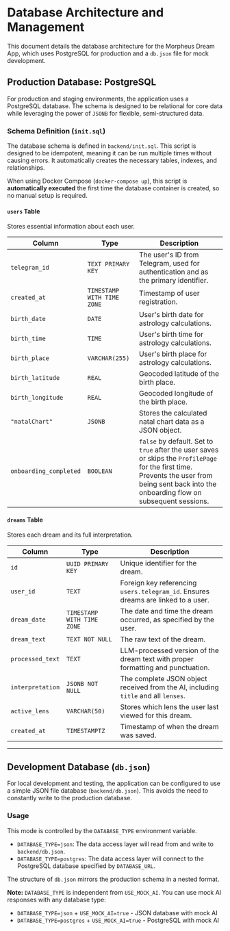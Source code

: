# Database Architecture and Management

This document details the database architecture for the Morpheus Dream App, which uses PostgreSQL for production and a `db.json` file for mock development.

## Production Database: PostgreSQL

For production and staging environments, the application uses a PostgreSQL database. The schema is designed to be relational for core data while leveraging the power of `JSONB` for flexible, semi-structured data.

### Schema Definition (`init.sql`)

The database schema is defined in `backend/init.sql`. This script is designed to be idempotent, meaning it can be run multiple times without causing errors. It automatically creates the necessary tables, indexes, and relationships.

When using Docker Compose (`docker-compose up`), this script is **automatically executed** the first time the database container is created, so no manual setup is required.

#### `users` Table
Stores essential information about each user.

| Column | Type | Description |
|---|---|---|
| `telegram_id` | `TEXT PRIMARY KEY` | The user's ID from Telegram, used for authentication and as the primary identifier. |
| `created_at` | `TIMESTAMP WITH TIME ZONE` | Timestamp of user registration. |
| `birth_date` | `DATE` | User's birth date for astrology calculations. |
| `birth_time` | `TIME` | User's birth time for astrology calculations. |
| `birth_place` | `VARCHAR(255)` | User's birth place for astrology calculations. |
| `birth_latitude` | `REAL` | Geocoded latitude of the birth place. |
| `birth_longitude` | `REAL` | Geocoded longitude of the birth place. |
| `"natalChart"` | `JSONB` | Stores the calculated natal chart data as a JSON object. |
| `onboarding_completed` | `BOOLEAN` | `false` by default. Set to `true` after the user saves or skips the `ProfilePage` for the first time. Prevents the user from being sent back into the onboarding flow on subsequent sessions. |

#### `dreams` Table
Stores each dream and its full interpretation.

| Column | Type | Description |
|---|---|---|
| `id` | `UUID PRIMARY KEY` | Unique identifier for the dream. |
| `user_id` | `TEXT` | Foreign key referencing `users.telegram_id`. Ensures dreams are linked to a user. |
| `dream_date` | `TIMESTAMP WITH TIME ZONE` | The date and time the dream occurred, as specified by the user. |
| `dream_text` | `TEXT NOT NULL` | The raw text of the dream. |
| `processed_text` | `TEXT` | LLM-processed version of the dream text with proper formatting and punctuation. |
| `interpretation` | `JSONB NOT NULL` | The complete JSON object received from the AI, including `title` and all `lenses`. |
| `active_lens` | `VARCHAR(50)` | Stores which lens the user last viewed for this dream. |
| `created_at` | `TIMESTAMPTZ` | Timestamp of when the dream was saved. |

---

## Development Database (`db.json`)

For local development and testing, the application can be configured to use a simple JSON file database (`backend/db.json`). This avoids the need to constantly write to the production database.

### Usage

This mode is controlled by the `DATABASE_TYPE` environment variable.

-   `DATABASE_TYPE=json`: The data access layer will read from and write to `backend/db.json`.
-   `DATABASE_TYPE=postgres`: The data access layer will connect to the PostgreSQL database specified by `DATABASE_URL`.

The structure of `db.json` mirrors the production schema in a nested format.

**Note:** `DATABASE_TYPE` is independent from `USE_MOCK_AI`. You can use mock AI responses with any database type:
- `DATABASE_TYPE=json` + `USE_MOCK_AI=true` - JSON database with mock AI
- `DATABASE_TYPE=postgres` + `USE_MOCK_AI=true` - PostgreSQL with mock AI
